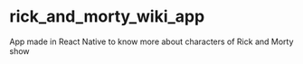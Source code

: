 # rick_and_morty_wiki_app
App made in React Native to know more about characters of Rick and Morty show
